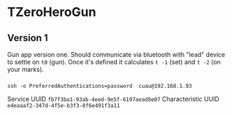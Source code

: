 # TZeroHeroGun

## Version 1

Gun app version one. Should communicate via bluetooth with "lead" device
to settle on `t0` (gun). Once it's defined it calculates `t -1` (set) and
`t -2` (on your marks). 

###
`ssh -o PreferredAuthentications=password  cuau@192.168.1.93`


Service UUID `fb7f3ba1-93ab-4eed-9e5f-6197aead8e07`
Characteristic UUID `e4eaaaf2-347d-4f5e-b3f3-8f6e491f3a11`
